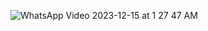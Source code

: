 ![WhatsApp Video 2023-12-15 at 1 27 47 AM](https://github.com/zeeshantaj/SMI_Checker/assets/91092210/bcd06a12-7029-45fc-a2e1-789a65101b77)
